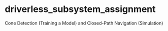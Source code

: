 # driverless_subsystem_assignment
Cone Detection (Training a Model) and Closed-Path Navigation (Simulation)
